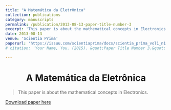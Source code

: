 ```yaml
---
title: "A Matemática da Eletrônica"
collection: publications
category: manuscripts
permalink: /publication/2013-08-13-paper-title-number-3
excerpt: 'This paper is about the mathematical concepts in Electronics.'
date: 2013-08-13
venue: 'Scientia Prima'
paperurl: 'https://issuu.com/scientiaprima/docs/scientia_prima_vol1_n1'
# citation: 'Your Name, You. (2015). &quot;Paper Title Number 3.&quot; <i>Journal 1</i>. 1(3).'

---
```


<h1 align="center">
  <a>A Matemática da Eletrônica </a>
  <br/> 
</h1>

> This paper is about the mathematical concepts in Electronics.

[Download paper here](https://issuu.com/scientiaprima/docs/scientia_prima_vol1_n1)
